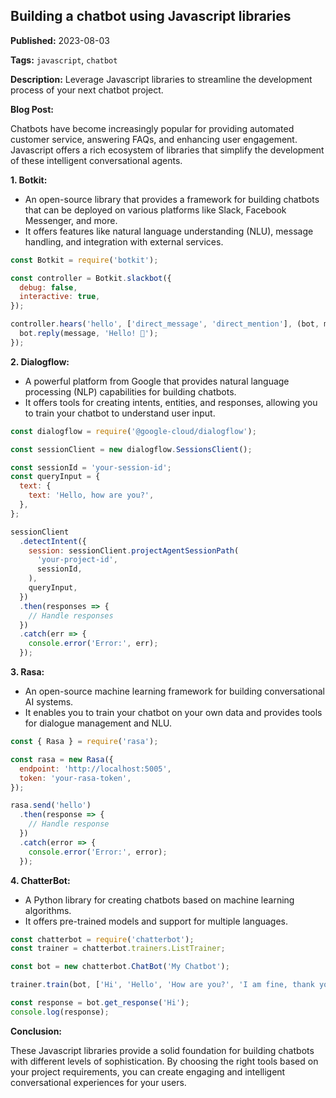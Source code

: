 ## Building a chatbot using Javascript libraries

**Published:** 2023-08-03

**Tags:** `javascript`, `chatbot`

**Description:** Leverage Javascript libraries to streamline the development process of your next chatbot project.

**Blog Post:**

Chatbots have become increasingly popular for providing automated customer service, answering FAQs, and enhancing user engagement. Javascript offers a rich ecosystem of libraries that simplify the development of these intelligent conversational agents.

**1. Botkit:**

- An open-source library that provides a framework for building chatbots that can be deployed on various platforms like Slack, Facebook Messenger, and more.
- It offers features like natural language understanding (NLU), message handling, and integration with external services.

```javascript
const Botkit = require('botkit');

const controller = Botkit.slackbot({
  debug: false,
  interactive: true,
});

controller.hears('hello', ['direct_message', 'direct_mention'], (bot, message) => {
  bot.reply(message, 'Hello! 👋');
});
```

**2. Dialogflow:**

- A powerful platform from Google that provides natural language processing (NLP) capabilities for building chatbots.
- It offers tools for creating intents, entities, and responses, allowing you to train your chatbot to understand user input.

```javascript
const dialogflow = require('@google-cloud/dialogflow');

const sessionClient = new dialogflow.SessionsClient();

const sessionId = 'your-session-id';
const queryInput = {
  text: {
    text: 'Hello, how are you?',
  },
};

sessionClient
  .detectIntent({
    session: sessionClient.projectAgentSessionPath(
      'your-project-id',
      sessionId,
    ),
    queryInput,
  })
  .then(responses => {
    // Handle responses
  })
  .catch(err => {
    console.error('Error:', err);
  });
```

**3. Rasa:**

- An open-source machine learning framework for building conversational AI systems.
- It enables you to train your chatbot on your own data and provides tools for dialogue management and NLU.

```javascript
const { Rasa } = require('rasa');

const rasa = new Rasa({
  endpoint: 'http://localhost:5005',
  token: 'your-rasa-token',
});

rasa.send('hello')
  .then(response => {
    // Handle response
  })
  .catch(error => {
    console.error('Error:', error);
  });
```

**4. ChatterBot:**

- A Python library for creating chatbots based on machine learning algorithms.
- It offers pre-trained models and support for multiple languages.

```javascript
const chatterbot = require('chatterbot');
const trainer = chatterbot.trainers.ListTrainer;

const bot = new chatterbot.ChatBot('My Chatbot');

trainer.train(bot, ['Hi', 'Hello', 'How are you?', 'I am fine, thank you.']);

const response = bot.get_response('Hi');
console.log(response);
```

**Conclusion:**

These Javascript libraries provide a solid foundation for building chatbots with different levels of sophistication. By choosing the right tools based on your project requirements, you can create engaging and intelligent conversational experiences for your users.


